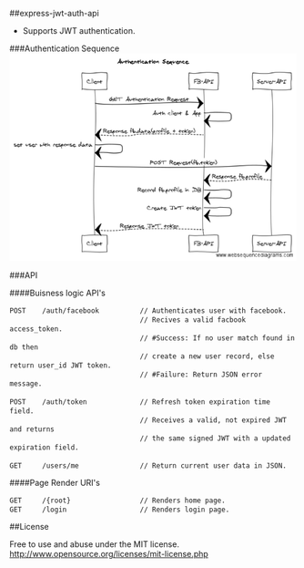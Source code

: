 ##express-jwt-auth-api
+ Supports JWT authentication.

###Authentication Sequence
![alt tag](https://github.com/holmberd/express-jwt-auth-api/blob/master/auth.flow.png)

###API

####Buisness logic API's

```
POST    /auth/facebook          // Authenticates user with facebook.
                                // Recives a valid facbook access_token.
                                // #Success: If no user match found in db then 
                                // create a new user record, else return user_id JWT token.
                                // #Failure: Return JSON error message.

POST    /auth/token             // Refresh token expiration time field.
                                // Receives a valid, not expired JWT and returns 
                                // the same signed JWT with a updated expiration field.

GET     /users/me               // Return current user data in JSON.
```
####Page Render URI's 
```
GET     /{root}                 // Renders home page.
GET     /login                  // Renders login page.
```

##License

Free to use and abuse under the MIT license.
http://www.opensource.org/licenses/mit-license.php
